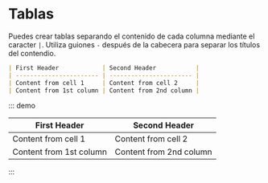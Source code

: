 # Tablas

Puedes crear tablas separando el contenido de cada columna mediante el caracter `|`. Utiliza guiones `-` después de la cabecera para separar los títulos del contendio.

```markdown
| First Header            | Second Header           |
| ----------------------- | ----------------------- |
| Content from cell 1     | Content from cell 2     |
| Content from 1st column | Content from 2nd column |
```

::: demo

| First Header            | Second Header           |
| ----------------------- | ----------------------- |
| Content from cell 1     | Content from cell 2     |
| Content from 1st column | Content from 2nd column |

:::
